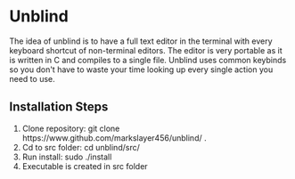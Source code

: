 <h1> Unblind </h1>

The idea of unblind is to have a full text editor in the terminal with every keyboard shortcut of non-terminal editors. The editor is very portable as it is written in C and compiles to a single file.
Unblind uses common keybinds so you don't have to waste your time looking up every single action you need to use.

<h2> Installation Steps </h2>
<ol>
	<li> Clone repository: git clone https://www.github.com/markslayer456/unblind/ . </li>
	<li> Cd to src folder: cd unblind/src/ </li>
	<li> Run install: sudo ./install </li>
	<li> Executable is created in src folder </li>
</ol>


